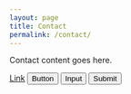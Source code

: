 ```yaml
---
layout: page
title: Contact
permalink: /contact/
---
```


Contact content goes here.

<a class="btn btn-success" href="#" role="button">Link</a>
<button class="btn btn-default" type="submit">Button</button>
<input class="btn btn-default" type="button" value="Input">
<input class="btn btn-default" type="submit" value="Submit">
